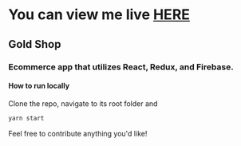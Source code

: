 # You can view me live [HERE](https://goldloot.herokuapp.com)

## Gold Shop

### Ecommerce app that utilizes React, Redux, and Firebase.

#### How to run locally

Clone the repo, navigate to its root folder and

```javascript
yarn start
```

Feel free to contribute anything you'd like!
